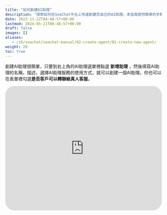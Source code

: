 ```yaml
---
title: "如何創建AI助理"
description: "探索如何在SeaChat平台上快速創建您自己的AI助理。本指南提供簡單的步驟，包括如何選擇AI助理名稱、描述和服務類型，並配置客戶支持選項，包括是否允許轉接至真人客服。此外，您將找到一個嵌入的YouTube視頻教程，詳細說明從創建到部署AI助理的全過程，使您能夠迅速部署高效的AI客服，提升客戶互動體驗。"
date: 2023-11-22T08:48:57+00:00
lastmod: 2024-05-21T08:48:57+00:00
draft: false
images: []
aliases:
   - /zh/seachat/seachat-manual/02-create-agent/01-create-new-agent/
weight: 20
toc: true
---
```


創建AI助理很簡單，只要到右上角的AI助理選單裡點選 **新增助理** ，然後填寫AI助理的名稱，描述，選擇AI助理服務的使用方式，就可以創建一個AI助理。你也可以在表單裡勾選**是否客戶可以轉聯絡真人客服**。


  <iframe width="100%" height="400" src="https://www.youtube.com/embed/?listType=playlist&list=PL8K7_LTqly449uOg_uBWOPfFyL1fJRjkE&index=16" title="YouTube video player" frameborder="0" allow="accelerometer; autoplay; clipboard-write; encrypted-media; gyroscope; picture-in-picture" allowfullscreen style="border-radius: 30px;"></iframe>
